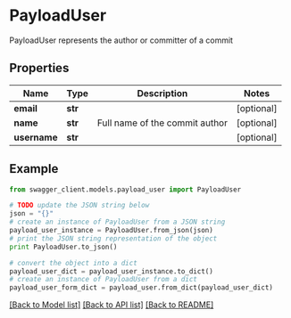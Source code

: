 # PayloadUser

PayloadUser represents the author or committer of a commit

## Properties
Name | Type | Description | Notes
------------ | ------------- | ------------- | -------------
**email** | **str** |  | [optional] 
**name** | **str** | Full name of the commit author | [optional] 
**username** | **str** |  | [optional] 

## Example

```python
from swagger_client.models.payload_user import PayloadUser

# TODO update the JSON string below
json = "{}"
# create an instance of PayloadUser from a JSON string
payload_user_instance = PayloadUser.from_json(json)
# print the JSON string representation of the object
print PayloadUser.to_json()

# convert the object into a dict
payload_user_dict = payload_user_instance.to_dict()
# create an instance of PayloadUser from a dict
payload_user_form_dict = payload_user.from_dict(payload_user_dict)
```
[[Back to Model list]](../README.md#documentation-for-models) [[Back to API list]](../README.md#documentation-for-api-endpoints) [[Back to README]](../README.md)


